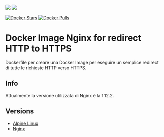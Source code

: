 [![](https://images.microbadger.com/badges/image/scolagreco/nginx-http-to-https.svg)](https://microbadger.com/images/scolagreco/nginx-http-to-https "Get your own image badge on microbadger.com") 
[![](https://images.microbadger.com/badges/commit/scolagreco/nginx-http-to-https.svg)](https://microbadger.com/images/scolagreco/nginx-http-to-https "Get your own commit badge on microbadger.com")

[![Docker Stars](https://img.shields.io/docker/stars/scolagreco/nginx-http-to-https.svg)](https://hub.docker.com/r/scolagreco/nginx-http-to-https/)
[![Docker Pulls](https://img.shields.io/docker/pulls/scolagreco/nginx-http-to-https.svg)](https://hub.docker.com/r/scolagreco/nginx-http-to-https/)

# Docker Image Nginx for redirect HTTP to HTTPS 

Dockerfile per creare una Docker Image per eseguire un semplice redirect di tutte le richieste HTTP verso HTTPS.

## Info

Attualmente la versione utilizzata di Nginx è la 1.12.2.

## Versions

- [Alpine Linux](https://github.com/scolagreco/docker-alpine)
- [Nginx](https://github.com/scolagreco/docker-nginx) 
